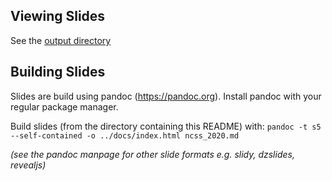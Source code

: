 ## Viewing Slides

See the [output directory](output/index.html)

## Building Slides

Slides are build using pandoc (https://pandoc.org). Install pandoc with your regular package manager.

Build slides (from the directory containing this README) with:
`pandoc -t s5 --self-contained -o ../docs/index.html ncss_2020.md`

_(see the pandoc manpage for other slide formats e.g. slidy, dzslides, revealjs)_
